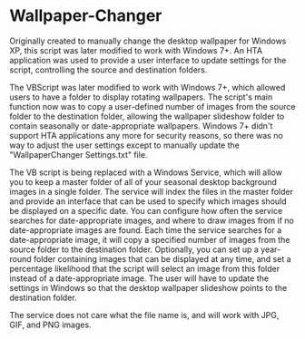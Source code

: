 # Wallpaper-Changer
Originally created to manually change the desktop wallpaper for Windows XP, this script was later modified to work with Windows 7+. An HTA application was used to provide a user interface to update settings for the script, controlling the source and destination folders.

The VBScript was later modified to work with Windows 7+, which allowed users to have a folder to display rotating wallpapers. The script's main function now was to copy a user-defined number of images from the source folder to the destination folder, allowing the wallpaper slideshow folder to contain seasonally or date-appropriate wallpapers. Windows 7+ didn't support HTA applications any more for security reasons, so there was no way to adjust the user settings except to manually update the "WallpaperChanger Settings.txt" file.

The VB script is being replaced with a Windows Service, which will allow you to keep a master folder of all of your seasonal desktop background images in a single folder. The service will index the files in the master folder and provide an interface that can be used to specify which images should be displayed on a specific date. You can configure how often the service searches for date-appropriate images, and where to draw images from if no date-appropriate images are found. Each time the service searches for a date-appropriate image, it will copy a specified number of images from the source folder to the destination folder. Optionally, you can set up a year-round folder containing images that can be displayed at any time, and set a percentage likelihood that the script will select an image from this folder instead of a date-appropriate image. The user will have to update the settings in Windows so that the desktop wallpaper slideshow points to the destination folder.

The service does not care what the file name is, and will work with JPG, GIF, and PNG images. 


